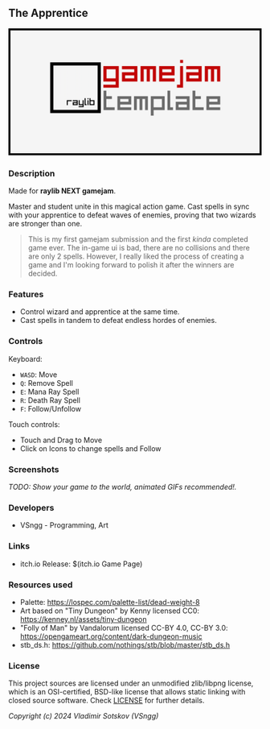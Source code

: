 ## The Apprentice

![The Apprentice](screenshots/screenshot000.png "The Apprentice")

### Description

Made for **raylib NEXT gamejam**.

Master and student unite in this magical action game. Cast spells in sync with your apprentice to defeat waves of enemies, proving that two wizards are stronger than one.

> This is my first gamejam submission and the first *kinda* completed game ever. The in-game ui is bad, there are no collisions and there are only 2 spells. However, I really liked the process of creating a game and I'm looking forward to polish it after the winners are decided.

### Features

 - Control wizard and apprentice at the same time.
 - Cast spells in tandem to defeat endless hordes of enemies.

### Controls

Keyboard:
 - `WASD`: Move
 - `Q`: Remove Spell
 - `E`: Mana Ray Spell
 - `R`: Death Ray Spell
 - `F`: Follow/Unfollow

Touch controls:
 - Touch and Drag to Move
 - Click on Icons to change spells and Follow

### Screenshots

_TODO: Show your game to the world, animated GIFs recommended!._

### Developers

 - VSngg - Programming, Art

### Links

 - itch.io Release: $(itch.io Game Page)

### Resources used

 - Palette: https://lospec.com/palette-list/dead-weight-8
 - Art based on "Tiny Dungeon" by Kenny licensed CC0: https://kenney.nl/assets/tiny-dungeon
 - "Folly of Man" by Vandalorum licensed CC-BY 4.0, CC-BY 3.0: https://opengameart.org/content/dark-dungeon-music
 - stb_ds.h: https://github.com/nothings/stb/blob/master/stb_ds.h

### License

This project sources are licensed under an unmodified zlib/libpng license, which is an OSI-certified, BSD-like license that allows static linking with closed source software. Check [LICENSE](LICENSE) for further details.

*Copyright (c) 2024 Vladimir Sotskov (VSngg)*
